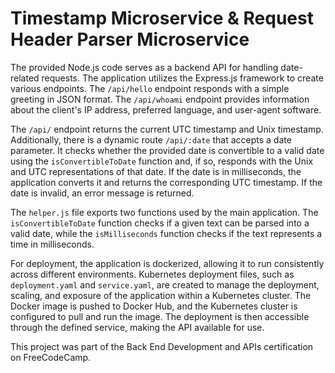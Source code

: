 # Timestamp Microservice & Request Header Parser Microservice

The provided Node.js code serves as a backend API for handling date-related requests. The application utilizes the Express.js framework to create various endpoints. The `/api/hello` endpoint responds with a simple greeting in JSON format. The `/api/whoami` endpoint provides information about the client's IP address, preferred language, and user-agent software.

The `/api/` endpoint returns the current UTC timestamp and Unix timestamp. Additionally, there is a dynamic route `/api/:date` that accepts a date parameter. It checks whether the provided date is convertible to a valid date using the `isConvertibleToDate` function and, if so, responds with the Unix and UTC representations of that date. If the date is in milliseconds, the application converts it and returns the corresponding UTC timestamp. If the date is invalid, an error message is returned.

The `helper.js` file exports two functions used by the main application. The `isConvertibleToDate` function checks if a given text can be parsed into a valid date, while the `isMilliseconds` function checks if the text represents a time in milliseconds.

For deployment, the application is dockerized, allowing it to run consistently across different environments. Kubernetes deployment files, such as `deployment.yaml` and `service.yaml`, are created to manage the deployment, scaling, and exposure of the application within a Kubernetes cluster. The Docker image is pushed to Docker Hub, and the Kubernetes cluster is configured to pull and run the image. The deployment is then accessible through the defined service, making the API available for use.

This project was part of the Back End Development and APIs certification on FreeCodeCamp.
